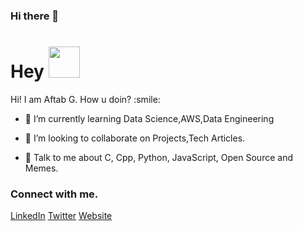 ### Hi there 👋

<!--
**AftabAhamedG/AftabAhamedG** is a ✨ _special_ ✨ repository because its `README.md` (this file) appears on your GitHub profile.

Here are some ideas to get you started:

- 🔭 I’m currently working on ...
- 🌱 I’m currently learning ...
- 👯 I’m looking to collaborate on ...
- 🤔 I’m looking for help with ...
- 💬 Ask me about ...
- 📫 How to reach me: ...
- 😄 Pronouns: ...
- ⚡ Fun fact: ...
-->

<h1> Hey <img src = "https://raw.githubusercontent.com/rahulbanerjee26/githubProfileReadmeGenerator/main/gifs/wave.gif" width = 50px height='50px'> </h1>
<p align='center'>

</p>
<div size='20px'> Hi! I am Aftab G. How u doin? :smile: 
</div>

- 🌱 I’m currently learning Data Science,AWS,Data Engineering 

- 👯 I’m looking to collaborate on Projects,Tech Articles. 

- 💬 Talk to me about C, Cpp, Python, JavaScript, Open Source and Memes. 


### Connect with me.
<a href = 'https://www.linkedin.com/in/ashish-galagali'>LinkedIn</a> 
<a href = 'https://www.twitter.com/ashishjg_x'>Twitter</a> 
<a href = 'ashishjg.netlify.app'> Website</a> 
 
